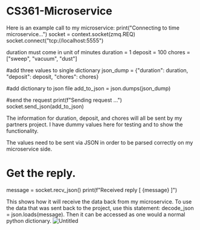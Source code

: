 # CS361-Microservice

Here is an example call to my microservice: 
print("Connecting to time microservice…")
socket = context.socket(zmq.REQ)
socket.connect("tcp://localhost:5555")

duration must come in unit of minutes
duration = 1
deposit = 100
chores = ["sweep", "vacuum", "dust"]

#add three values to single dictionary
json_dump = {"duration": duration, "deposit": deposit, "chores": chores}

#add dictionary to json file
add_to_json = json.dumps(json_dump)

#send the request
print(f"Sending request …")
socket.send_json(add_to_json)

The information for duration, deposit, and chores will all be sent by my partners project. I have dummy values here for testing and to show the functionality. 

The values need to be sent via JSON in order to be parsed correctly on my microservice side. 

#  Get the reply.
message = socket.recv_json()
print(f"Received reply [ {message} ]")

This shows how it will receive the data back from my microservice. To use the data that was sent back to the project, use this statement: decode_json = json.loads(message). Then it can be accessed as one would a normal python dictionary. 
![Untitled](https://user-images.githubusercontent.com/107904009/236641559-add86771-a610-4665-97bc-769a2fd2f7bf.png)
